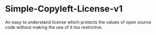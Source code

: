 # Simple-Copyleft-License-v1
An easy to understand license which protects the values of open source code without making the use of it too restrictive.
